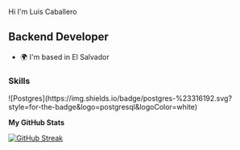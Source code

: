 Hi I'm Luis Caballero

Backend Developer
------------------

* 🌍  I'm based in El Salvador

### Skills

<p align="left">
![Postgres](https://img.shields.io/badge/postgres-%23316192.svg?style=for-the-badge&logo=postgresql&logoColor=white)
</p>


<b>My GitHub Stats</b>

[![GitHub Streak](https://streak-stats.demolab.com/?user=luchopolis)](https://git.io/streak-stats)
